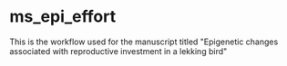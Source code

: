 # ms_epi_effort
This is the workflow used for the manuscript titled "Epigenetic changes associated with reproductive investment in a lekking bird"
